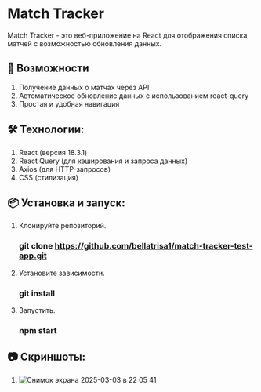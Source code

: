 # Match Tracker

Match Tracker - это веб-приложение на React для отображения списка матчей с возможностью обновления данных.

## 🚀 Возможности
  1. Получение данных о матчах через API
  2. Автоматическое обновление данных с использованием react-query
  3. Простая и удобная навигация

## 🛠️ Технологии:
  1. React (версия 18.3.1)
  2. React Query (для кэширования и запроса данных)
  3. Axios (для HTTP-запросов)
  4. CSS (стилизация)

## 📦 Установка и запуск:
  1. Клонируйте репозиторий.
     ### git clone https://github.com/bellatrisa1/match-tracker-test-app.git
  2. Установите зависимости.
     ### git install
  3. Запустить.
     ### npm start

 ## 📷 Скриншоты:
  1. ![Снимок экрана 2025-03-03 в 22 05 41](https://github.com/user-attachments/assets/3339172f-0ebc-46bf-b4d4-49f342976a01)
